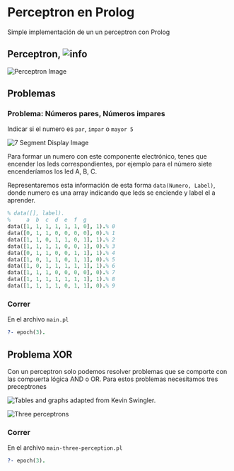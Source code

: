 # Perceptron en Prolog
Simple implementación de un un perceptron con  Prolog

## Perceptron, ![info](https://en.wikipedia.org/wiki/Perceptron)

![Perceptron Image](https://raw.githubusercontent.com/MaraniMatias/Perceptron_on_Prolog/image/percepto.png)

## Problemas

### Problema: Números pares, Números impares

Indicar si el numero es `par`, `impar` o `mayor 5`

![7 Segment Display Image](https://raw.githubusercontent.com/MaraniMatias/Perceptron_on_Prolog/image/7_segment_display.png)

Para formar un numero con este componente electrónico, tenes que encender los leds correspondientes,
por ejemplo para el número siete encenderíamos los led A, B, C.

Representaremos esta información de esta forma `data(Numero, Label)`, donde numero es una array
indicando que leds se enciende y label el a aprender.

```prolog
% data([], label).
%     a  b  c  d  e  f  g
data([1, 1, 1, 1, 1, 1, 0], 1).% 0
data([0, 1, 1, 0, 0, 0, 0], 0).% 1
data([1, 1, 0, 1, 1, 0, 1], 1).% 2
data([1, 1, 1, 1, 0, 0, 1], 0).% 3
data([0, 1, 1, 0, 0, 1, 1], 1).% 4
data([1, 0, 1, 1, 0, 1, 1], 0).% 5
data([1, 0, 1, 1, 1, 1, 1], 1).% 6
data([1, 1, 1, 0, 0, 0, 0], 0).% 7
data([1, 1, 1, 1, 1, 1, 1], 1).% 8
data([1, 1, 1, 1, 0, 1, 1], 0).% 9
```

### Correr

En el archivo `main.pl`
```prolog
?- epoch(3).
```

## Problema XOR

Con un perceptron solo podemos resolver problemas que se comporte con las compuerta lógica AND o
OR.
Para estos problemas necesitamos tres preceptrones

![Tables and graphs adapted from Kevin Swingler.](https://raw.githubusercontent.com/MaraniMatias/Perceptron_on_Prolog/image/and_or_xor.png)

![Three perceptrons](https://raw.githubusercontent.com/MaraniMatias/Perceptron_on_Prolog/image/three_perceptrons.jpg)

### Correr

En el archivo `main-three-perception.pl`
```prolog
?- epoch(3).
```
